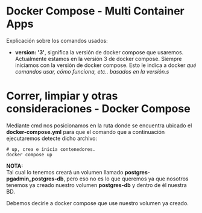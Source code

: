 # Docker Compose - Multi Container Apps

Explicación sobre los comandos usados:
- **version: '3'**, significa la versión de docker compose que usaremos. Actualmente estamos en la versión 3 de docker compose.
  Siempre iniciamos con la versión de docker compose. Esto le indica a docker *qué comandos usar, cómo funciona, etc.. basados en la versión.s*

# Correr, limpiar y otras consideraciones - Docker Compose
Mediante cmd nos posicionamos en la ruta donde se encuentra ubicado el **docker-compose.yml** para que el comando
que a continuación ejecutaremos detecte dicho archivo:
```
# up, crea e inicia contenedores.
docker compose up 
```
**NOTA:**  
Tal cual lo tenemos creará un volumen llamado **postgres-pgadmin_postgres-db**, pero eso no es lo que queremos ya
que nosotros tenemos ya creado nuestro volumen **postgres-db** y dentro de él nuestra BD. 

Debemos decirle a docker compose que use nuestro volumen ya creado.